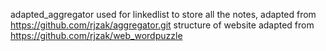 adapted_aggregator used for linkedlist to store all the notes, adapted from https://github.com/rjzak/aggregator.git
structure of website adapted from https://github.com/rjzak/web_wordpuzzle

